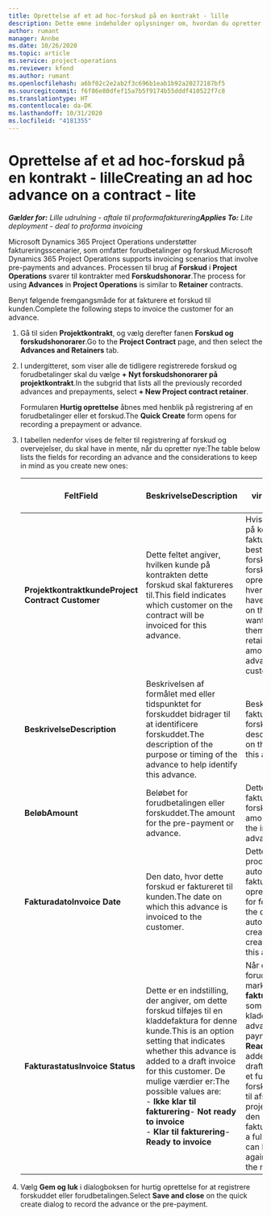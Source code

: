```yaml
---
title: Oprettelse af et ad hoc-forskud på en kontrakt - lille
description: Dette emne indeholder oplysninger om, hvordan du opretter et forskud på en kontrakt efter behov.
author: rumant
manager: Annbe
ms.date: 10/26/2020
ms.topic: article
ms.service: project-operations
ms.reviewer: kfend
ms.author: rumant
ms.openlocfilehash: a6bf02c2e2ab2f3c696b1eab1b92a20272187bf5
ms.sourcegitcommit: f6f86e80dfef15a7b5f9174b55dddf410522f7c8
ms.translationtype: HT
ms.contentlocale: da-DK
ms.lasthandoff: 10/31/2020
ms.locfileid: "4181355"
---
```

# <a name="creating-an-ad-hoc-advance-on-a-contract---lite"></a><span data-ttu-id="33ae5-103">Oprettelse af et ad hoc-forskud på en kontrakt - lille</span><span class="sxs-lookup"><span data-stu-id="33ae5-103">Creating an ad hoc advance on a contract - lite</span></span>

<span data-ttu-id="33ae5-104">_**Gælder for:** Lille udrulning - aftale til proformafakturering_</span><span class="sxs-lookup"><span data-stu-id="33ae5-104">_**Applies To:** Lite deployment - deal to proforma invoicing_</span></span>

<span data-ttu-id="33ae5-105">Microsoft Dynamics 365 Project Operations understøtter faktureringsscenarier, som omfatter forudbetalinger og forskud.</span><span class="sxs-lookup"><span data-stu-id="33ae5-105">Microsoft Dynamics 365 Project Operations supports invoicing scenarios that involve pre-payments and advances.</span></span> <span data-ttu-id="33ae5-106">Processen til brug af **Forskud** i **Project Operations** svarer til kontrakter med **Forskudshonorar**.</span><span class="sxs-lookup"><span data-stu-id="33ae5-106">The process for using **Advances** in **Project Operations** is similar to **Retainer** contracts.</span></span> 

<span data-ttu-id="33ae5-107">Benyt følgende fremgangsmåde for at fakturere et forskud til kunden.</span><span class="sxs-lookup"><span data-stu-id="33ae5-107">Complete the following steps to invoice the customer for an advance.</span></span>

1. <span data-ttu-id="33ae5-108">Gå til siden **Projektkontrakt**, og vælg derefter fanen **Forskud og forskudshonorarer**.</span><span class="sxs-lookup"><span data-stu-id="33ae5-108">Go to the **Project Contract** page, and then select the **Advances and Retainers** tab.</span></span>
2. <span data-ttu-id="33ae5-109">I undergitteret, som viser alle de tidligere registrerede forskud og forudbetalinger skal du vælge **+ Nyt forskudshonorarer på projektkontrakt**.</span><span class="sxs-lookup"><span data-stu-id="33ae5-109">In the subgrid that lists all the previously recorded advances and prepayments, select **+ New Project contract retainer**.</span></span> 

    <span data-ttu-id="33ae5-110">Formularen **Hurtig oprettelse** åbnes med henblik på registrering af en forudbetalinger eller et forskud.</span><span class="sxs-lookup"><span data-stu-id="33ae5-110">The **Quick Create** form opens for recording a prepayment or advance.</span></span>
    
3. <span data-ttu-id="33ae5-111">I tabellen nedenfor vises de felter til registrering af forskud og overvejelser, du skal have in mente, når du opretter nye:</span><span class="sxs-lookup"><span data-stu-id="33ae5-111">The table below lists the fields for recording an advance and the considerations to keep in mind as you create new ones:</span></span>

    | <span data-ttu-id="33ae5-112">Felt</span><span class="sxs-lookup"><span data-stu-id="33ae5-112">Field</span></span> | <span data-ttu-id="33ae5-113">Beskrivelse</span><span class="sxs-lookup"><span data-stu-id="33ae5-113">Description</span></span> | <span data-ttu-id="33ae5-114">Downstream-virkning</span><span class="sxs-lookup"><span data-stu-id="33ae5-114">Downstream impact</span></span> |
    | --- | --- | --- |
    | <span data-ttu-id="33ae5-115">**Projektkontraktkunde**</span><span class="sxs-lookup"><span data-stu-id="33ae5-115">**Project Contract Customer**</span></span> | <span data-ttu-id="33ae5-116">Dette feltet angiver, hvilken kunde på kontrakten dette forskud skal faktureres til.</span><span class="sxs-lookup"><span data-stu-id="33ae5-116">This field indicates which customer on the contract will be invoiced for this advance.</span></span> | <span data-ttu-id="33ae5-117">Hvis der er flere kunder på kontrakten, og du vil fakturere hver af dem et bestemt forskudshonorarer eller forskudsbeløb, skal du oprette et forskud for hver enkelt kunde.</span><span class="sxs-lookup"><span data-stu-id="33ae5-117">If you have multiple customers on the contract and want to invoice each of them for a specific retainer or advance amount, create an advance for each customer individually.</span></span> |
    | <span data-ttu-id="33ae5-118">**Beskrivelse**</span><span class="sxs-lookup"><span data-stu-id="33ae5-118">**Description**</span></span> | <span data-ttu-id="33ae5-119">Beskrivelsen af formålet med eller tidspunktet for forskuddet bidrager til at identificere forskuddet.</span><span class="sxs-lookup"><span data-stu-id="33ae5-119">The description of the purpose or timing of the advance to help identify this advance.</span></span> | <span data-ttu-id="33ae5-120">Beskrivelsen vises på fakturalinjen for denne forskudsbetaling.</span><span class="sxs-lookup"><span data-stu-id="33ae5-120">This description is displayed on the invoice line for this advance.</span></span> |
    | <span data-ttu-id="33ae5-121">**Beløb**</span><span class="sxs-lookup"><span data-stu-id="33ae5-121">**Amount**</span></span> | <span data-ttu-id="33ae5-122">Beløbet for forudbetalingen eller forskuddet.</span><span class="sxs-lookup"><span data-stu-id="33ae5-122">The amount for the pre-payment or advance.</span></span> | <span data-ttu-id="33ae5-123">Dette beløb vises på fakturalinjen for denne forskudsbetaling.</span><span class="sxs-lookup"><span data-stu-id="33ae5-123">This amount is displayed on the invoice line for this advance.</span></span> |
    | <span data-ttu-id="33ae5-124">**Fakturadato**</span><span class="sxs-lookup"><span data-stu-id="33ae5-124">**Invoice Date**</span></span> | <span data-ttu-id="33ae5-125">Den dato, hvor dette forskud er faktureret til kunden.</span><span class="sxs-lookup"><span data-stu-id="33ae5-125">The date on which this advance is invoiced to the customer.</span></span> | <span data-ttu-id="33ae5-126">Dette er datoen, hvor processen for automatisk fakturaoprettelse opretter en fakturalinje for forskuddet.</span><span class="sxs-lookup"><span data-stu-id="33ae5-126">This is the date for the automated invoice creation process to create an invoice line for this advance.</span></span> |
    | <span data-ttu-id="33ae5-127">**Fakturastatus**</span><span class="sxs-lookup"><span data-stu-id="33ae5-127">**Invoice Status**</span></span> | <span data-ttu-id="33ae5-128">Dette er en indstilling, der angiver, om dette forskud tilføjes til en kladdefaktura for denne kunde.</span><span class="sxs-lookup"><span data-stu-id="33ae5-128">This is an option setting that indicates whether this advance is added to a draft invoice for this customer.</span></span> <span data-ttu-id="33ae5-129">De mulige værdier er:</span><span class="sxs-lookup"><span data-stu-id="33ae5-129">The possible values are:</span></span></br><span data-ttu-id="33ae5-130">- **Ikke klar til fakturering**</span><span class="sxs-lookup"><span data-stu-id="33ae5-130">- **Not ready to invoice**</span></span></br><span data-ttu-id="33ae5-131">- **Klar til fakturering**</span><span class="sxs-lookup"><span data-stu-id="33ae5-131">- **Ready to invoice**</span></span> | <span data-ttu-id="33ae5-132">Når et forskud eller en forudbetaling er markeret som **Klar til fakturering**, tilføjes den som en linjetid på en kladdefaktura.</span><span class="sxs-lookup"><span data-stu-id="33ae5-132">When an advance or pre-payment is marked as **Ready to invoice**, it is added as a line time on a draft invoice.</span></span> <span data-ttu-id="33ae5-133">Det er kun et fuldt faktureret forskud, der kan bruges til afstemning med projektomkostninger for den næste faktureringsperiode.</span><span class="sxs-lookup"><span data-stu-id="33ae5-133">Only a fully invoiced advance can be used to reconcile against project costs for the next invoice period.</span></span> |

4. <span data-ttu-id="33ae5-134">Vælg **Gem og luk** i dialogboksen for hurtig oprettelse for at registrere forskuddet eller forudbetalingen.</span><span class="sxs-lookup"><span data-stu-id="33ae5-134">Select **Save and close** on the quick create dialog to record the advance or the pre-payment.</span></span>
